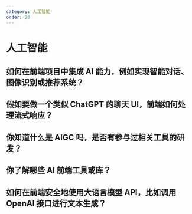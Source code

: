 ```yaml
---
category: 人工智能
order: 20
---
```

<script setup>
import NavHead from "../components/NavHead.vue";
</script>
<nav-head link="/article/前端面试题合集/read.html">
</nav-head>

# 人工智能



## 如何在前端项目中集成 AI 能力，例如实现智能对话、图像识别或推荐系统？

## 假如要做一个类似 ChatGPT 的聊天 UI，前端如何处理流式响应？

## 你知道什么是 AIGC 吗，是否有参与过相关工具的研发？

## 你了解哪些 AI 前端工具或库？

## 如何在前端安全地使用大语言模型 API，比如调用 OpenAI 接口进行文本生成？


